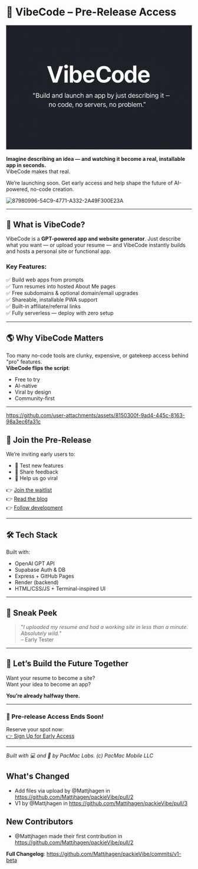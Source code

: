 # 🚀 VibeCode – Pre-Release Access

![VibeCode Logo](docs/assets/D92B5028-E778-4B4F-9807-FF3AA6E0BCF7.png)


**Imagine describing an idea — and watching it become a real, installable app in seconds.**  
VibeCode makes that real.

We’re launching soon. Get early access and help shape the future of AI-powered, no-code creation.

![87980996-54C9-4771-A332-2A49F300E23A](https://github.com/user-attachments/assets/8aa94241-3191-46ff-96d4-5aee648268dc)

---

## 🧠 What is VibeCode?

VibeCode is a **GPT-powered app and website generator**. Just describe what you want — or upload your resume — and VibeCode instantly builds and hosts a personal site or functional app.

### Key Features:
✅ Build web apps from prompts  
✅ Turn resumes into hosted About Me pages  
✅ Free subdomains & optional domain/email upgrades  
✅ Shareable, installable PWA support  
✅ Built-in affiliate/referral links  
✅ Fully serverless — deploy with zero setup

---

## 🌎 Why VibeCode Matters

Too many no-code tools are clunky, expensive, or gatekeep access behind "pro" features.  
**VibeCode flips the script**:

- Free to try
- AI-native
- Viral by design
- Community-first

---



https://github.com/user-attachments/assets/8150300f-9ad4-445c-8163-98a3ec6fa31c




## 🧪 Join the Pre-Release

We’re inviting early users to:
- 🧪 Test new features
- 💬 Share feedback
- 🚀 Help us go viral

👉 [Join the waitlist](docs/signup.html)  
👉 [Read the blog](docs/blog.html)  
👉 [Follow development](https://github.com/Mattjhagen/packieVibe)

---

## 🛠️ Tech Stack

Built with:
- OpenAI GPT API  
- Supabase Auth & DB  
- Express + GitHub Pages  
- Render (backend)  
- HTML/CSS/JS + Terminal-inspired UI  

---

## 💬 Sneak Peek

> "_I uploaded my resume and had a working site in less than a minute. Absolutely wild._"  
> – Early Tester

---

## 🔗 Let’s Build the Future Together

Want your resume to become a site?  
Want your idea to become an app?

**You’re already halfway there.**

---

### 🌟 Pre-release Access Ends Soon!
Reserve your spot now:  
[👉 Sign Up for Early Access](docs/signup.html)

---

*Built with 💻 and 🚐 by PacMac Labs. (c) PacMac Mobile LLC*

## What's Changed
* Add files via upload by @Mattjhagen in https://github.com/Mattjhagen/packieVibe/pull/2
* V1 by @Mattjhagen in https://github.com/Mattjhagen/packieVibe/pull/3

## New Contributors
* @Mattjhagen made their first contribution in https://github.com/Mattjhagen/packieVibe/pull/2

**Full Changelog**: https://github.com/Mattjhagen/packieVibe/commits/v1-beta
